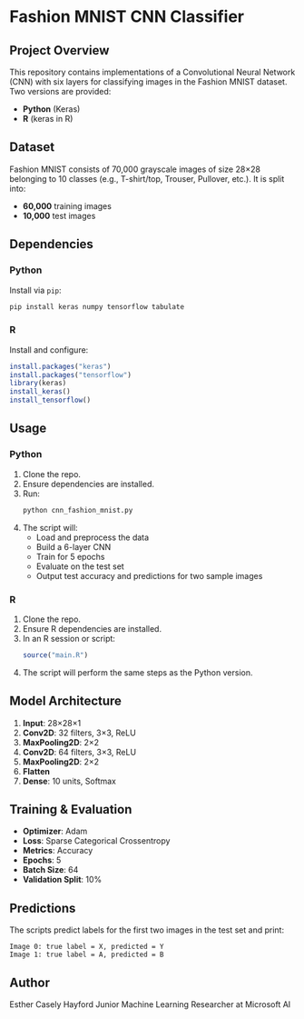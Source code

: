 # Fashion MNIST CNN Classifier

## Project Overview
This repository contains implementations of a Convolutional Neural Network (CNN) with six layers for classifying images in the Fashion MNIST dataset. Two versions are provided:
- **Python** (Keras)
- **R** (keras in R)

## Dataset
Fashion MNIST consists of 70,000 grayscale images of size 28×28 belonging to 10 classes (e.g., T-shirt/top, Trouser, Pullover, etc.). It is split into:
- **60,000** training images
- **10,000** test images

## Dependencies

### Python
Install via `pip`:
```bash
pip install keras numpy tensorflow tabulate
```

### R
Install and configure:
```r
install.packages("keras")
install.packages("tensorflow")
library(keras)
install_keras()
install_tensorflow()
```

## Usage

### Python
1. Clone the repo.
2. Ensure dependencies are installed.
3. Run:
   ```bash
   python cnn_fashion_mnist.py
   ```
4. The script will:
   - Load and preprocess the data
   - Build a 6-layer CNN
   - Train for 5 epochs
   - Evaluate on the test set
   - Output test accuracy and predictions for two sample images

### R
1. Clone the repo.
2. Ensure R dependencies are installed.
3. In an R session or script:
   ```r
   source("main.R")
   ```
4. The script will perform the same steps as the Python version.

## Model Architecture
1. **Input**: 28×28×1  
2. **Conv2D**: 32 filters, 3×3, ReLU  
3. **MaxPooling2D**: 2×2  
4. **Conv2D**: 64 filters, 3×3, ReLU  
5. **MaxPooling2D**: 2×2  
6. **Flatten**  
7. **Dense**: 10 units, Softmax  

## Training & Evaluation
- **Optimizer**: Adam  
- **Loss**: Sparse Categorical Crossentropy  
- **Metrics**: Accuracy  
- **Epochs**: 5  
- **Batch Size**: 64  
- **Validation Split**: 10%

## Predictions
The scripts predict labels for the first two images in the test set and print:
```
Image 0: true label = X, predicted = Y
Image 1: true label = A, predicted = B
```

## Author
Esther Casely Hayford 
Junior Machine Learning Researcher at Microsoft AI

